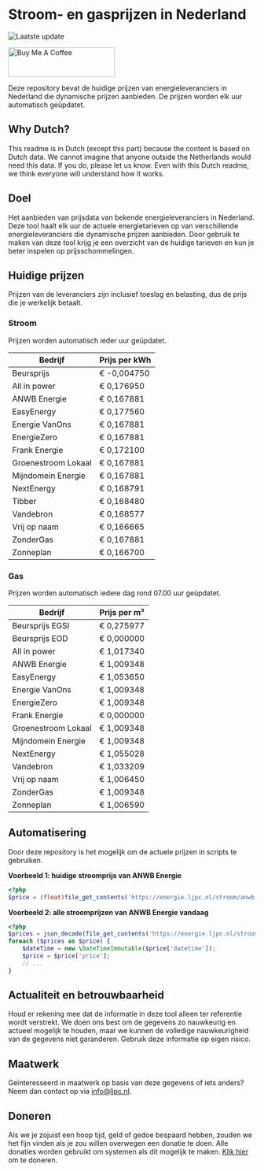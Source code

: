 # Stroom- en gasprijzen in Nederland

![Laatste update](https://img.shields.io/badge/laatste%20update-2023--08--06%2014%3A00%20CET-brightgreen)

<a href="https://www.buymeacoffee.com/Lars-" target="_blank"><img src="https://cdn.buymeacoffee.com/buttons/v2/default-orange.png" alt="Buy Me A Coffee" height="60" style="height: 60px !important;width: 217px !important;" ></a>

Deze repository bevat de huidige prijzen van energieleveranciers in Nederland die dynamische prijzen aanbieden. De prijzen worden elk uur automatisch geüpdatet.

## Why Dutch?

This readme is in Dutch (except this part) because the content is based on Dutch data. We cannot imagine that anyone outside the Netherlands would need this data. If you do, please let us know. Even with this Dutch readme, we think
everyone will understand how it works.

## Doel

Het aanbieden van prijsdata van bekende energieleveranciers in Nederland. Deze tool haalt elk uur de actuele energietarieven op van verschillende energieleveranciers die dynamische prijzen aanbieden. Door gebruik te maken van deze tool
krijg je een overzicht van de huidige tarieven en kun je beter inspelen op prijsschommelingen.

## Huidige prijzen

Prijzen van de leveranciers zijn inclusief toeslag en belasting, dus de prijs die je werkelijk betaalt.

### Stroom

Prijzen worden automatisch ieder uur geüpdatet.

 Bedrijf | Prijs per kWh 
---------|---------------
Beursprijs | € -0,004750
All in power | € 0,176950
ANWB Energie | € 0,167881
EasyEnergy | € 0,177560
Energie VanOns | € 0,167881
EnergieZero | € 0,167881
Frank Energie | € 0,172100
Groenestroom Lokaal | € 0,167881
Mijndomein Energie | € 0,167881
NextEnergy | € 0,168791
Tibber | € 0,168480
Vandebron | € 0,168577
Vrij op naam | € 0,166665
ZonderGas | € 0,167881
Zonneplan | € 0,166700


### Gas

Prijzen worden automatisch iedere dag rond 07.00 uur geüpdatet.

 Bedrijf | Prijs per m³ 
---------|--------------
Beursprijs EGSI | € 0,275977
Beursprijs EOD | € 0,000000
All in power | € 1,017340
ANWB Energie | € 1,009348
EasyEnergy | € 1,053650
Energie VanOns | € 1,009348
EnergieZero | € 1,009348
Frank Energie | € 0,000000
Groenestroom Lokaal | € 1,009348
Mijndomein Energie | € 1,009348
NextEnergy | € 1,055028
Vandebron | € 1,033209
Vrij op naam | € 1,006450
ZonderGas | € 1,009348
Zonneplan | € 1,006590


## Automatisering

Door deze repository is het mogelijk om de actuele prijzen in scripts te gebruiken.

**Voorbeeld 1: huidige stroomprijs van ANWB Energie**

```php
<?php
$price = (float)file_get_contents('https://energie.ljpc.nl/stroom/anwb-energie-nu.txt');

```

**Voorbeeld 2: alle stroomprijzen van ANWB Energie vandaag**

```php
<?php
$prices = json_decode(file_get_contents('https://energie.ljpc.nl/stroom/all-in-power-vandaag.json'),true);
foreach ($prices as $price) {
    $dateTime = new \DateTimeImmutable($price['datetime']);
    $price = $price['price'];
    // ...
}
```

## Actualiteit en betrouwbaarheid

Houd er rekening mee dat de informatie in deze tool alleen ter referentie wordt verstrekt. We doen ons best om de gegevens zo nauwkeurig en actueel mogelijk te houden, maar we kunnen de volledige nauwkeurigheid van de gegevens niet
garanderen. Gebruik deze informatie op eigen risico.

## Maatwerk

Geïnteresseerd in maatwerk op basis van deze gegevens of iets anders? Neem dan contact op
via [info@ljpc.nl](mailto:info@ljpc.nl?subject=Energie%20prijzen).

## Doneren

Als we je zojuist een hoop tijd, geld of gedoe bespaard hebben, zouden we het fijn vinden als je zou willen overwegen een
donatie te doen. Alle donaties worden gebruikt om systemen als dit mogelijk te
maken. [Klik hier](https://www.buymeacoffee.com/Lars-) om te doneren.
